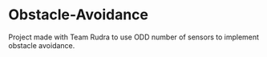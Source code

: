 # Obstacle-Avoidance

Project made with Team Rudra to use ODD number of sensors to implement obstacle avoidance. 
